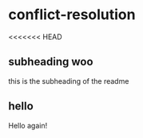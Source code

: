 # conflict-resolution

<<<<<<< HEAD
## subheading woo
this is the subheading of the readme

## hello
Hello again!